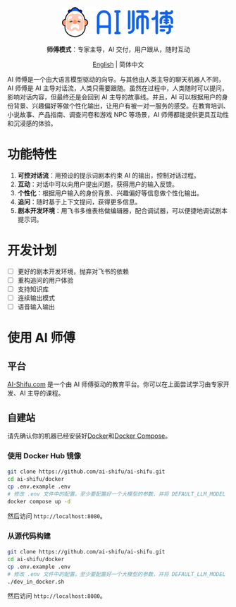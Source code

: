 <div align="center">
  <img src="assets/logo_zh.png" width=256></img>
<p><strong>师傅模式</strong>：专家主导，AI 交付，用户跟从，随时互动</p>

[English](README.md) | 简体中文

</div>

AI 师傅是一个由大语言模型驱动的向导。与其他由人类主导的聊天机器人不同，AI 师傅是 AI 主导对话流，人类只需要跟随。虽然在过程中，人类随时可以提问，影响对话内容，但最终还是会回到 AI 主导的故事线。并且，AI 可以根据用户的身份背景、兴趣偏好等做个性化输出，让用户有被一对一服务的感受。在教育培训、小说故事、产品指南、调查问卷和游戏 NPC 等场景，AI 师傅都能提供更具互动性和沉浸感的体验。

# 功能特性

1. **可控对话流**：用预设的提示词剧本约束 AI 的输出，控制对话过程。
2. **互动**：对话中可以向用户提出问题，获得用户的输入反馈。
3. **个性化**：根据用户输入的身份背景、兴趣偏好等信息做个性化输出。
4. **追问**：随时基于上下文提问，获得更多信息。
5. **剧本开发环境**：用飞书多维表格做编辑器，配合调试器，可以便捷地调试剧本提示词。

# 开发计划

- [ ] 更好的剧本开发环境，抛弃对飞书的依赖
- [ ] 重构追问的用户体验
- [ ] 支持知识库
- [ ] 连续输出模式
- [ ] 语音输入输出

# 使用 AI 师傅

## 平台

[AI-Shifu.com](https://ai-shifu.com) 是一个由 AI 师傅驱动的教育平台。你可以在上面尝试学习由专家开发、AI 主导的课程。

## 自建站

请先确认你的机器已经安装好[Docker](https://docs.docker.com/get-docker/)和[Docker Compose](https://docs.docker.com/compose/install/)。

### 使用 Docker Hub 镜像

```bash
git clone https://github.com/ai-shifu/ai-shifu.git
cd ai-shifu/docker
cp .env.example .env
# 修改 .env 文件中的配置。至少要配置好一个大模型的参数，并将 DEFAULT_LLM_MODEL 设置为该模型的名称
docker compose up -d
```

然后访问 `http://localhost:8080`。

### 从源代码构建

```bash
git clone https://github.com/ai-shifu/ai-shifu.git
cd ai-shifu/docker
cp .env.example .env
# 修改 .env 文件中的配置。至少要配置好一个大模型的参数，并将 DEFAULT_LLM_MODEL 设置为该模型的名称
./dev_in_docker.sh
```

然后访问 `http://localhost:8080`。
